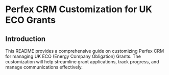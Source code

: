 # Perfex CRM Customization for UK ECO Grants

## Introduction
This README provides a comprehensive guide on customizing Perfex CRM for managing UK ECO (Energy Company Obligation) Grants. The customization will help streamline grant applications, track progress, and manage communications effectively.
 

